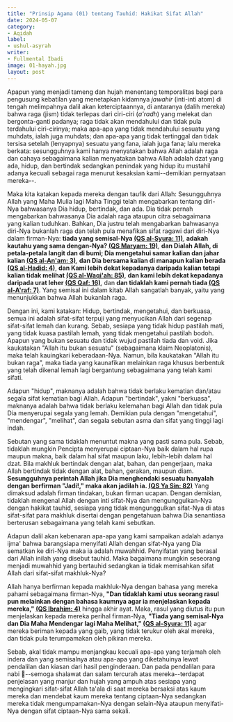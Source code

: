 ```yaml
---
title: "Prinsip Agama (01) tentang Tauhid: Hakikat Sifat Allah"
date: 2024-05-07
category:
- Aqidah
label:
- ushul-asyrah
writer:
- Fullmental Ibadi
image: 01-hayah.jpg
layout: post
---
```

Apapun yang menjadi tameng dan hujah menentang temporalitas bagi para pengusung kebatilan yang menetapkan kidamnya *jawahir* (inti-inti atom) di tengah melimpahnya dalil akan keterciptaannya, di antaranya (dalih mereka) bahwa raga (jism) tidak terlepas dari ciri-ciri (*a'radh*) yang melekat dan bergonta-ganti padanya; raga tidak akan mendahului dan tidak pula terdahului ciri-cirinya; maka apa-apa yang tidak mendahului sesuatu yang muhdats, ialah juga muhdats; dan apa-apa yang tidak tertinggal dan tidak tersisa setelah (lenyapnya) sesuatu yang fana, ialah juga fana; lalu mereka berkata: sesungguhnya kami hanya menyatakan bahwa Allah adalah raga dan cahaya sebagaimana kalian menyatakan bahwa Allah adalah dzat yang ada, hidup, dan bertindak sedangkan penindak yang hidup itu mustahil adanya kecuali sebagai raga menurut kesaksian kami--demikian pernyataan mereka--.

Maka kita katakan kepada mereka dengan taufik dari Allah: Sesungguhnya Allah yang Maha Mulia lagi Maha Tinggi telah mengabarkan tentang diri-Nya bahwasanya Dia hidup, bertindak, dan ada. Dia tidak pernah mengabarkan bahwasanya Dia adalah raga ataupun citra sebagaimana yang kalian tuduhkan. Bahkan, Dia justru telah mengabarkan bahwasanya diri-Nya bukanlah raga dan telah pula menafikan sifat ragawi dari diri-Nya dalam firman-Nya: **tiada yang semisal-Nya [(QS al-Syura: 11)](https://quran.com/42/11)**, **adakah kautahu yang sama dengan-Nya? [(QS Maryam: 19)](https://quran.com/19/65)**, **dan Dialah Allah, di petala-petala langit dan di bumi; Dia mengetahui samar kalian dan jahar kalian [(QS al-An'am: 3)](https://quran.com/6/3)**, **dan Dia bersama kalian di manapun kalian berada [(QS al-Hadid: 4)](https://quran.com/57/4)**, **dan Kami lebih dekat kepadanya daripada kalian tetapi kalian tidak melihat [(QS al-Waqi'ah: 85)](https://quran.com/56/85)**, **dan kami lebih dekat kepadanya daripada urat leher [(QS Qaf: 16)](https://quran.com/50/16)**, dan **dan tidaklah kami pernah tiada [(QS al-A'raf: 7)](https://quran.com/7/7)**. Yang semisal ini dalam kitab Allah sangatlah banyak, yaitu yang menunjukkan bahwa Allah bukanlah raga.

Dengan ini, kami katakan: Hidup, bertindak, mengetahui, dan berkuasa, semua ini adalah sifat-sifat terpuji yang menyucikan Allah dari segenap sifat-sifat lemah dan kurang. Sebab, sesiapa yang tidak hidup pastilah mati, yang tidak kuasa pastilah lemah, yang tidak mengetahui pastilah bodoh. Apapun yang bukan sesuatu dan tidak wujud pastilah tiada dan void. Jika kaukatakan "Allah itu bukan sesuatu" (sebagaimana klaim Neoplatonis), maka telah kauingkari keberadaan-Nya. Namun, bila kaukatakan "Allah itu bukan raga", maka tiada yang kaunafikan melainkan raga khusus berbentuk yang telah dikenal lemah lagi bergantung sebagaimana yang telah kami sifati.

Adapun "hidup", maknanya adalah bahwa tidak berlaku kematian dan/atau segala sifat kematian bagi Allah. Adapun "bertindak", yakni "berkuasa", maknanya adalah bahwa tidak berlaku kelemahan bagi Allah dan tidak pula Dia menyerupai segala yang lemah. Demikian pula dengan "mengetahui", "mendengar", "melihat", dan segala sebutan asma dan sifat yang tinggi lagi indah.

Sebutan yang sama tidaklah menuntut makna yang pasti sama pula. Sebab, tidaklah mungkin Pencipta menyerupai ciptaan-Nya baik dalam hal rupa maupun makna, baik dalam hal sifat maupun laku, lebih-lebih dalam hal dzat. Bila makhluk bertindak dengan alat, bahan, dan pengerjaan, maka Allah bertindak tidak dengan alat, bahan, gerakan, maupun diam. **Sesungguhnya perintah Allah jika Dia menghendaki sesuatu hanyalah dengan berfirman "Jadi!," maka akan jadilah ia. [(QS Ya Sin: 82)](https://quran.com/36/82)** Yang dimaksud adalah firman tindakan, bukan firman ucapan. Dengan demikian, tidaklah mengenal Allah dengan inti sifat-Nya dan mengunggulkan-Nya dengan hakikat tauhid, sesiapa yang tidak mengunggulkan sifat-Nya di atas sifat-sifat para makhluk disertai dengan pengetahuan bahwa Dia senantiasa berterusan sebagaimana yang telah kami sebutkan.
  
Adapun dalil akan kebenaran apa-apa yang kami sampaikan adalah adanya ijma' bahwa barangsiapa menyifati Allah dengan sifat-Nya yang Dia sematkan ke diri-Nya maka ia adalah muwahhid. Penyifatan yang berasal dari Allah inilah yang disebut tauhid. Maka bagaimana mungkin seseorang menjadi muwahhid yang bertauhid sedangkan ia tidak memisahkan sifat Allah dari sifat-sifat makhluk-Nya?

Allah hanya berfirman kepada makhluk-Nya dengan bahasa yang mereka pahami sebagaimana firman-Nya, **"Dan tidaklah kami utus seorang rasul pun melainkan dengan bahasa kaumnya agar ia menjelaskan kepada mereka," [(QS Ibrahim: 4)](https://quran.com/14/4)** hingga akhir ayat. Maka, rasul yang diutus itu pun menjelaskan kepada mereka perihal firman-Nya, **"Tiada yang semisal-Nya dan Dia Maha Mendengar lagi Maha Melihat," [(QS al-Syura: 11)](https://quran.com/42/11)** agar mereka beriman kepada yang gaib, yang tidak terukur oleh akal mereka, dan tidak pula terumpamakan oleh pikiran mereka.

Sebab, akal tidak mampu menjangkau kecuali apa-apa yang terjamah oleh indera dan yang semisalnya atau apa-apa yang diketahuinya lewat pendalilan dan kiasan dari hasil penginderaan. Dan pada pendalilan para nabi ﵈--semoga shalawat dan salam tercurah atas mereka--terdapat penjelasan yang manjur dan hujah yang ampuh atas sesiapa yang mengingkari sifat-sifat Allah ta'ala di saat mereka bersaksi atas kaum mereka dan mendebat kaum mereka tentang ciptaan-Nya sedangkan mereka tidak mengumpamakan-Nya dengan selain-Nya ataupun menyifati-Nya dengan sifat ciptaan-Nya sama sekali.